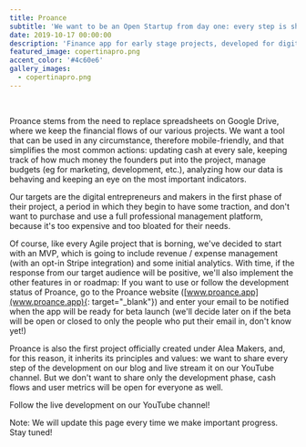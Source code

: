 ```yaml
---
title: Proance
subtitle: 'We want to be an Open Startup from day one: every step is shared.'
date: 2019-10-17 00:00:00
description: 'Finance app for early stage projects, developed for digital entrepreneurs.'
featured_image: copertinapro.png
accent_color: '#4c60e6'
gallery_images:
  - copertinapro.png
---
```


&nbsp;

Proance stems from the need to replace spreadsheets on Google Drive, where we keep the financial flows of our various projects. We want a tool that can be used in any circumstance, therefore mobile-friendly, and that simplifies the most common actions: updating cash at every sale, keeping track of how much money the founders put into the project, manage budgets (eg for marketing, development, etc.), analyzing how our data is behaving and keeping an eye on the most important indicators.

Our targets are the digital entrepreneurs and makers in the first phase of their project, a period in which they begin to have some traction, and don't want to purchase and use a full professional management platform, because it's too expensive and too bloated for their needs.

Of course, like every Agile project that is borning, we've decided to start with an MVP, which is going to include revenue / expense management (with an opt-in Stripe integration) and some initial analytics. With time, if the response from our target audience will be positive, we'll also implement the other features in or roadmap: If you want to use or follow the development status of Proance, go to the Proance website ([www.proance.app](www.proance.app){: target="_blank"}) and enter your email to be notified when the app will be ready for beta launch (we'll decide later on if the beta will be open or closed to only the people who put their email in, don't know yet\!)

Proance is also the first project officially created under Alea Makers, and, for this reason, it inherits its principles and values: we want to share every step of the development on our blog and live stream it on our YouTube channel. But we don't want to share only the development phase, cash flows and user metrics will be open for everyone as well.

Follow the live development on our YouTube channel\!&nbsp;

Note: We will update this page every time we make important progress. Stay tuned\!

&nbsp;